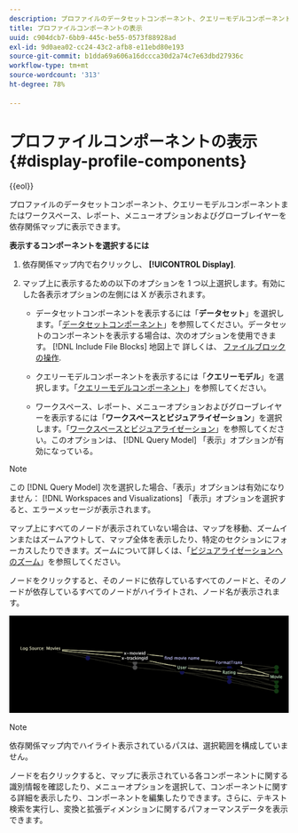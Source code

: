 ```yaml
---
description: プロファイルのデータセットコンポーネント、クエリーモデルコンポーネントまたはワークスペース、レポート、メニューオプションおよびグローブレイヤーを依存関係マップに表示できます。
title: プロファイルコンポーネントの表示
uuid: c904dcb7-6bb9-445c-be55-0573f88928ad
exl-id: 9d0aea02-cc24-43c2-afb8-e11ebd80e193
source-git-commit: b1dda69a606a16dccca30d2a74c7e63dbd27936c
workflow-type: tm+mt
source-wordcount: '313'
ht-degree: 78%

---
```


# プロファイルコンポーネントの表示{#display-profile-components}

{{eol}}

プロファイルのデータセットコンポーネント、クエリーモデルコンポーネントまたはワークスペース、レポート、メニューオプションおよびグローブレイヤーを依存関係マップに表示できます。

**表示するコンポーネントを選択するには**

1. 依存関係マップ内で右クリックし、 **[!UICONTROL Display]**.
1. マップ上に表示するための以下のオプションを 1 つ以上選択します。有効にした各表示オプションの左側には X が表示されます。

   * データセットコンポーネントを表示するには「**データセット**」を選択します。「[データセットコンポーネント](../../../../../home/c-get-started/c-admin-intrf/c-dataset-mgrs/c-dep-maps/c-dataset-comp.md#concept-4afe28ad29d14eca8a5000847254c293)」を参照してください。データセットのコンポーネントを表示する場合は、次のオプションを使用できます。 [!DNL Include File Blocks] 地図上で 詳しくは、 [ファイルブロックの操作](../../../../../home/c-get-started/c-admin-intrf/c-dataset-mgrs/c-dep-maps/c-wkg-file-blocks.md#concept-3652bbabfbd34449a5f842d8aa598efc).

   * クエリーモデルコンポーネントを表示するには「**クエリーモデル**」を選択します。「[クエリーモデルコンポーネント](../../../../../home/c-get-started/c-admin-intrf/c-dataset-mgrs/c-dep-maps/c-qry-mod-comp.md#concept-32c6dadd32f74179b026c7e96d47710f)」を参照してください。

   * ワークスペース、レポート、メニューオプションおよびグローブレイヤーを表示するには「**ワークスペースとビジュアライゼーション**」を選択します。「[ワークスペースとビジュアライゼーション](../../../../../home/c-get-started/c-admin-intrf/c-dataset-mgrs/c-dep-maps/c-wksps-vis.md#concept-abbd4fb115ff47f49f879466ce274921)」を参照してください。このオプションは、 [!DNL Query Model] 「表示」オプションが有効になっている。

>[!NOTE]
>
>この [!DNL Query Model] 次を選択した場合、「表示」オプションは有効になりません： [!DNL Workspaces and Visualizations] 「表示」オプションを選択すると、エラーメッセージが表示されます。

マップ上にすべてのノードが表示されていない場合は、マップを移動、ズームインまたはズームアウトして、マップ全体を表示したり、特定のセクションにフォーカスしたりできます。ズームについて詳しくは、「[ビジュアライゼーションへのズーム](../../../../../home/c-get-started/c-vis/c-zoom-vis.md#concept-7e33670bb5344f78a316f1a84cc20530)」を参照してください。

ノードをクリックすると、そのノードに依存しているすべてのノードと、そのノードが依存しているすべてのノードがハイライトされ、ノード名が表示されます。

![](assets/vis_DependencyMap_HighlightedPath.png)

>[!NOTE]
>
>依存関係マップ内でハイライト表示されているパスは、選択範囲を構成していません。

ノードを右クリックすると、マップに表示されている各コンポーネントに関する識別情報を確認したり、メニューオプションを選択して、コンポーネントに関する詳細を表示したり、コンポーネントを編集したりできます。さらに、テキスト検索を実行し、変換と拡張ディメンションに関するパフォーマンスデータを表示できます。
